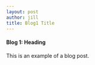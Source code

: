 ```yaml
---
layout: post
author: jill
title: Blog1 Title
---
```


#### Blog 1: Heading 

This is an example of a blog post.